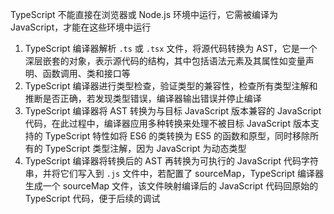 TypeScript 不能直接在浏览器或 Node.js 环境中运行，它需被编译为 JavaScript，才能在这些环境中运行

1. TypeScript 编译器解析 `.ts` 或 `.tsx` 文件，将源代码转换为 AST，它是一个深层嵌套的对象，表示源代码的结构，其中包括语法元素及其属性如变量声明、函数调用、类和接口等
2. TypeScript 编译器进行类型检查，验证类型的兼容性，检查所有类型注解和推断是否正确，若发现类型错误，编译器输出错误并停止编译
3. TypeScript 编译器将 AST 转换为与目标 JavaScript 版本兼容的 JavaScript 代码，在此过程中，编译器应用多种转换来处理不被目标 JavaScript 版本支持的 TypeScript 特性如将 ES6 的类转换为 ES5 的函数和原型，同时移除所有的 TypeScript 类型注解，因为 JavaScript 为动态类型
4. TypeScript 编译器将转换后的 AST 再转换为可执行的 JavaScript 代码字符串，并将它们写入到 `.js` 文件中，若配置了 sourceMap，TypeScript 编译器生成一个 sourceMap 文件，该文件映射编译后的 JavaScript 代码回原始的 TypeScript 代码，便于后续的调试
